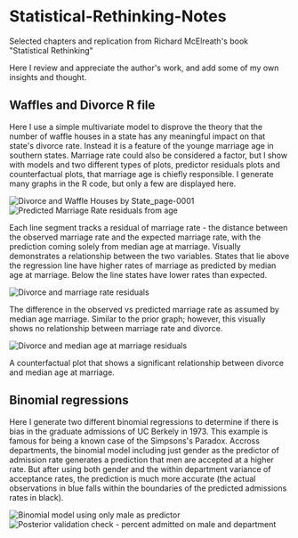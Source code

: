 # Statistical-Rethinking-Notes
Selected chapters and replication from Richard McElreath's book "Statistical Rethinking"

Here I review and appreciate the author's work, and add some of my own insights and thought.


## Waffles and Divorce R file 
Here I use a simple multivariate model to disprove the theory that the number of waffle houses in a state has any meaningful impact on that state's divorce rate. Instead it is a feature of the younge marriage age in southern states. Marriage rate could also be considered a factor, but I show with models and two different types of plots, predictor residuals plots and counterfactual plots, that marriage age is chiefly responsible. I generate many graphs in the R code, but only a few are displayed here.

![Divorce and Waffle Houses by State_page-0001](https://user-images.githubusercontent.com/77739272/191348386-2d8e75d6-ff50-4103-b355-ff1a30b13e15.jpg)
![Predicted Marriage Rate residuals from age](https://user-images.githubusercontent.com/77739272/191355203-1f37a0a1-7623-400c-95a7-df2b1379ec85.png)

Each line segment tracks a residual of marriage rate - the distance between the observed marriage rate and the expected marriage rate, with the prediction coming solely from median age at marriage. Visually demonstrates a relationship between the two variables. States that lie above the regression line have higher rates of marriage as predicted by median age at marriage. Below the line states have lower rates than expected.

![Divorce and marriage rate residuals](https://user-images.githubusercontent.com/77739272/191352276-f168b156-cf82-4403-9f3b-da419cbc2a43.png)

The difference in the observed vs predicted marriage rate as assumed by median age marriage. Similar to the prior graph; however, this visually shows no relationship between marriage rate and divorce.

![Divorce and median age at marriage residuals](https://user-images.githubusercontent.com/77739272/191352308-fc69984b-735e-4638-905a-5cefb5e56534.png)

A counterfactual plot that shows a significant relationship between divorce and median age at marriage.

## Binomial regressions
Here I generate two different binomial regressions to determine if there is bias in the graduate admissions of UC Berkely in 1973. This example is famous for being a known case of the Simpsons's Paradox. Accross departments, the binomial model including just gender as the predictor of admission rate generates a prediction that men are accepted at a higher rate. But after using both gender and the within department variance of acceptance rates, the prediction is much more accurate (the actual observations in blue falls within the boundaries of the predicted admissions rates in black).

![Binomial model using only male as predictor](https://user-images.githubusercontent.com/77739272/191349070-e09e62c2-f4ed-418b-ac2a-21091d6ad593.png)
![Posterior validation check - percent admitted on male and department](https://user-images.githubusercontent.com/77739272/191347994-c0f9db28-f480-4333-aac7-2698fdf91cb0.png)
